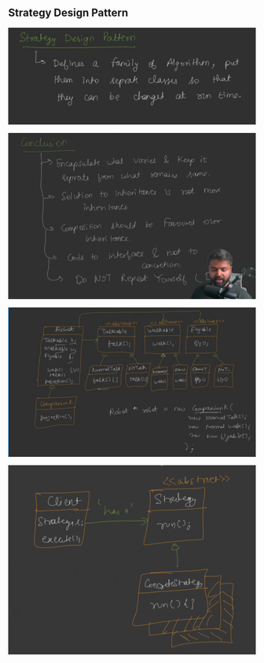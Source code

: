 ## Strategy Design Pattern


![1757442788202](image/Strategy/1757442788202.png)

![1757442809252](image/Strategy/1757442809252.png)

![1757442826854](image/Strategy/1757442826854.png)

![1757442843714](image/Strategy/1757442843714.png)
